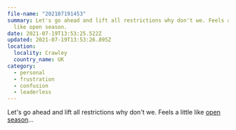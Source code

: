 ```yaml
---
file-name: "202107191453"
summary: Let's go ahead and lift all restrictions why don't we. Feels a little
  like open season.
date: 2021-07-19T13:53:25.522Z
updated: 2021-07-19T13:53:26.895Z
location:
  locality: Crawley
  country_name: UK
category:
  - personal
  - frustration
  - confusion
  - leaderless
---
```

Let's go ahead and lift all restrictions why don't we. Feels a little like [open season](https://www.lexico.com/definition/open_season)&hellip;
